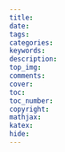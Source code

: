 ```yaml
---
title:
date:
tags:
categories:
keywords:
description:
top_img: 
comments:  
cover:  
toc: 
toc_number: 
copyright: 
mathjax:
katex:
hide:
---
```

